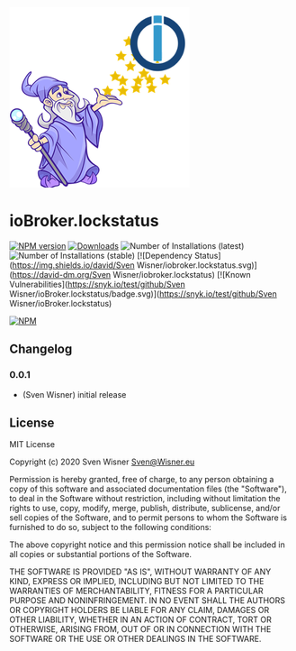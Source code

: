![Logo](admin/lockstatus.png)
# ioBroker.lockstatus

[![NPM version](http://img.shields.io/npm/v/iobroker.lockstatus.svg)](https://www.npmjs.com/package/iobroker.lockstatus)
[![Downloads](https://img.shields.io/npm/dm/iobroker.lockstatus.svg)](https://www.npmjs.com/package/iobroker.lockstatus)
![Number of Installations (latest)](http://iobroker.live/badges/lockstatus-installed.svg)
![Number of Installations (stable)](http://iobroker.live/badges/lockstatus-stable.svg)
[![Dependency Status](https://img.shields.io/david/Sven Wisner/iobroker.lockstatus.svg)](https://david-dm.org/Sven Wisner/iobroker.lockstatus)
[![Known Vulnerabilities](https://snyk.io/test/github/Sven Wisner/ioBroker.lockstatus/badge.svg)](https://snyk.io/test/github/Sven Wisner/ioBroker.lockstatus)

[![NPM](https://nodei.co/npm/iobroker.lockstatus.png?downloads=true)](https://nodei.co/npm/iobroker.lockstatus/)


## Changelog

### 0.0.1
* (Sven Wisner) initial release

## License
MIT License

Copyright (c) 2020 Sven Wisner <Sven@Wisner.eu>

Permission is hereby granted, free of charge, to any person obtaining a copy
of this software and associated documentation files (the "Software"), to deal
in the Software without restriction, including without limitation the rights
to use, copy, modify, merge, publish, distribute, sublicense, and/or sell
copies of the Software, and to permit persons to whom the Software is
furnished to do so, subject to the following conditions:

The above copyright notice and this permission notice shall be included in all
copies or substantial portions of the Software.

THE SOFTWARE IS PROVIDED "AS IS", WITHOUT WARRANTY OF ANY KIND, EXPRESS OR
IMPLIED, INCLUDING BUT NOT LIMITED TO THE WARRANTIES OF MERCHANTABILITY,
FITNESS FOR A PARTICULAR PURPOSE AND NONINFRINGEMENT. IN NO EVENT SHALL THE
AUTHORS OR COPYRIGHT HOLDERS BE LIABLE FOR ANY CLAIM, DAMAGES OR OTHER
LIABILITY, WHETHER IN AN ACTION OF CONTRACT, TORT OR OTHERWISE, ARISING FROM,
OUT OF OR IN CONNECTION WITH THE SOFTWARE OR THE USE OR OTHER DEALINGS IN THE
SOFTWARE.
